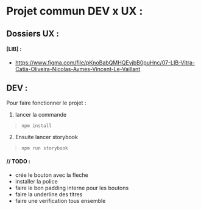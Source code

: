 # __Projet commun DEV x UX :__

## Dossiers UX :

#### [LIB] :
- https://www.figma.com/file/pKnoBabQMHQEyjbB0puHnc/07-LIB-Vitra-Catia-Oliveira-Nicolas-Aymes-Vincent-Le-Vaillant


## DEV :

Pour faire fonctionner le projet :

1. lancer la commande 

>`npm install`

2. Ensuite lancer storybook  

>`npm run storybook`



 #### // TODO :


- crée le bouton avec la fleche
- installer la police
- faire le bon padding interne pour les boutons
- faire la underline des titres
- faire une verification tous ensemble
